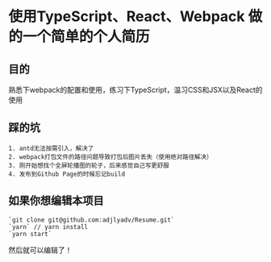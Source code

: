 
# 使用TypeScript、React、Webpack 做的一个简单的个人简历

## 目的
熟悉下webpack的配置和使用，练习下TypeScript，温习CSS和JSX以及React的使用

## 踩的坑
    1. antd无法按需引入，解决了
    2. webpack打包文件的路径问题导致打包后图片丢失（使用绝对路径解决）
    3. 刚开始想找个全屏轮播图的轮子，后来感觉自己写更舒服
    4. 发布到Github Page的时候忘记build

## 如果你想编辑本项目
    `git clone git@github.com:adjlyadv/Resume.git`
    `yarn` // yarn install
    `yarn start`

然后就可以编辑了！